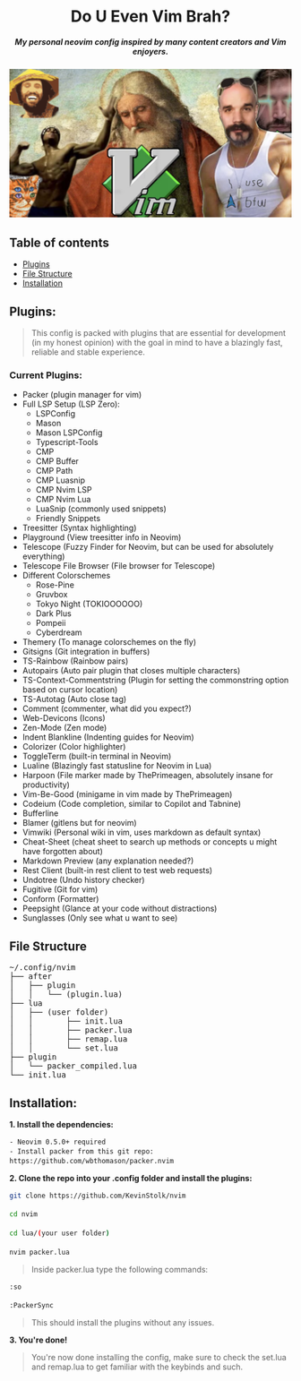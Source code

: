 <div align="center">

# Do U Even Vim Brah?

##### My personal neovim config inspired by many content creators and Vim enjoyers.</p>

</div>

![Neochad](neochad.png)

## Table of contents

- [Plugins](#plugins)
- [File Structure](#file%20structure)
- [Installation](#installation)

## Plugins:

> This config is packed with plugins that are essential for development (in my honest opinion) with the goal in mind to have a blazingly fast, reliable and stable experience.

### Current Plugins:

- Packer (plugin manager for vim)
- Full LSP Setup (LSP Zero):
  - LSPConfig
  - Mason
  - Mason LSPConfig
  - Typescript-Tools
  - CMP
  - CMP Buffer
  - CMP Path
  - CMP Luasnip
  - CMP Nvim LSP
  - CMP Nvim Lua
  - LuaSnip (commonly used snippets)
  - Friendly Snippets
- Treesitter (Syntax highlighting)
- Playground (View treesitter info in Neovim)
- Telescope (Fuzzy Finder for Neovim, but can be used for absolutely everything)
- Telescope File Browser (File browser for Telescope)
- Different Colorschemes
  - Rose-Pine
  - Gruvbox
  - Tokyo Night (TOKIOOOOOO)
  - Dark Plus
  - Pompeii
  - Cyberdream
- Themery (To manage colorschemes on the fly)
- Gitsigns (Git integration in buffers)
- TS-Rainbow (Rainbow pairs)
- Autopairs (Auto pair plugin that closes multiple characters)
- TS-Context-Commentstring (Plugin for setting the commonstring option based on cursor location)
- TS-Autotag (Auto close tag)
- Comment (commenter, what did you expect?)
- Web-Devicons (Icons)
- Zen-Mode (Zen mode)
- Indent Blankline (Indenting guides for Neovim)
- Colorizer (Color highlighter)
- ToggleTerm (built-in terminal in Neovim)
- Lualine (Blazingly fast statusline for Neovim in Lua)
- Harpoon (File marker made by ThePrimeagen, absolutely insane for productivity)
- Vim-Be-Good (minigame in vim made by ThePrimeagen)
- Codeium (Code completion, similar to Copilot and Tabnine)
- Bufferline
- Blamer (gitlens but for neovim)
- Vimwiki (Personal wiki in vim, uses markdown as default syntax)
- Cheat-Sheet (cheat sheet to search up methods or concepts u might have forgotten about)
- Markdown Preview (any explanation needed?)
- Rest Client (built-in rest client to test web requests)
- Undotree (Undo history checker)
- Fugitive (Git for vim)
- Conform (Formatter)
- Peepsight (Glance at your code without distractions)
- Sunglasses (Only see what u want to see)

## File Structure

<pre>
~/.config/nvim
├── after
│   ├── plugin
│   │   └── (plugin.lua)
├── lua
│   ├── (user folder)
│   │       ├── init.lua
│   │       ├── packer.lua
│   │       ├── remap.lua
│   │       └── set.lua
├── plugin
│   └── packer_compiled.lua
└── init.lua
</pre>

## Installation:

**1. Install the dependencies:**

```bash
- Neovim 0.5.0+ required
- Install packer from this git repo:
https://github.com/wbthomason/packer.nvim
```

**2. Clone the repo into your .config folder and install the plugins:**

```bash
git clone https://github.com/KevinStolk/nvim

cd nvim

cd lua/(your user folder)

nvim packer.lua
```

> Inside packer.lua type the following commands:

```bash
:so

:PackerSync
```

> This should install the plugins without any issues.

**3. You're done!**

> You're now done installing the config, make sure to check the set.lua and remap.lua
> to get familiar with the keybinds and such.
